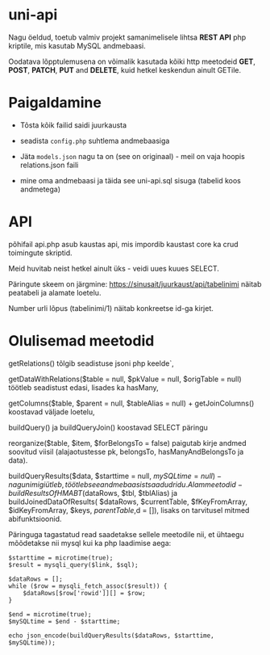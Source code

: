﻿# uni-api

Nagu öeldud, toetub valmiv projekt samanimelisele lihtsa **REST API** php kriptile, mis kasutab MySQL andmebaasi.

Oodatava lõpptulemusena on võimalik kasutada kõiki http meetodeid  **GET**, **POST**, **PATCH**, **PUT** and **DELETE**, kuid hetkel keskendun ainult GETile.

# Paigaldamine

- Tõsta kõik failid saidi juurkausta

- seadista `config.php` suhtlema andmebaasiga

- Jäta `models.json` nagu ta on (see on originaal) - meil on vaja hoopis relations.json faili

- mine oma andmebaasi ja täida see uni-api.sql sisuga (tabelid koos andmetega)

# API

põhifail api.php asub kaustas api, mis impordib kaustast core ka crud toimingute skriptid.

Meid huvitab neist hetkel ainult üks - veidi uues kuues SELECT.

Päringute skeem on järgmine: <https://sinusait/juurkaust/api/tabelinimi> näitab peatabeli ja alamate loetelu.

Number urli lõpus (tabelinimi/1) näitab konkreetse id-ga kirjet.

# Olulisemad meetodid

getRelations() tõlgib seadistuse jsoni php keelde`, 

getDataWithRelations($table = null, $pkValue = null, $origTable = null) 
töötleb seadistust edasi, lisades ka hasMany, 

getColumns($table, $parent = null, $tableAlias = null) + getJoinColumns() koostavad väljade loetelu,

buildQuery() ja buildQueryJoin() koostavad SELECT päringu

reorganize($table, $item, $forBelongsTo = false) paigutab kirje andmed soovitud viisil (alajaotustesse pk, belongsTo, hasManyAndBelongsTo ja data). 

buildQueryResults($data, $starttime = null, $mySQLtime = null) - nagu nimigi ütleb, töötleb see andmebaasist saadud ridu. Alammeetodid - buildResultsOfHMABT($dataRows, $tbl, $tblAlias) ja buildJoinedDataOfResults(
 $dataRows, $currentTable, $fKeyFromArray, $idKeyFromArray, $keys, $parentTable,$d = []), lisaks on tarvitusel mitmed abifunktsioonid. 
 
Päringuga tagastatud read saadetakse sellele meetodile nii, et ühtaegu mõõdetakse nii mysql kui ka php laadimise aega:

```
$starttime = microtime(true);
$result = mysqli_query($link, $sql);

$dataRows = [];
while ($row = mysqli_fetch_assoc($result)) {
	$dataRows[$row['rowid']][] = $row;
}

$end = microtime(true);
$mySQLtime = $end - $starttime;

echo json_encode(buildQueryResults($dataRows, $starttime, $mySQLtime));
```

